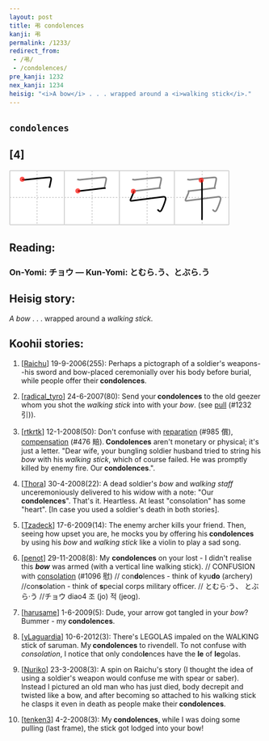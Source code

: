 ```yaml
---
layout: post
title: 弔 condolences
kanji: 弔
permalink: /1233/
redirect_from:
 - /弔/
 - /condolences/
pre_kanji: 1232
nex_kanji: 1234
heisig: "<i>A bow</i> . . . wrapped around a <i>walking stick</i>."
---
```


## `condolences`

## [4]

<div class="stroke"><img src="../images/E5BC94.png" /></div>

## Reading:

### On-Yomi: チョウ &mdash; Kun-Yomi: とむら.う、とぶら.う

## Heisig story:

<i>A bow</i> . . . wrapped around a <i>walking stick</i>.

## Koohii stories:

1) [<a href="http://kanji.koohii.com/profile/Raichu">Raichu</a>] 19-9-2006(255): Perhaps a pictograph of a soldier&#039;s weapons--his sword and bow-placed ceremonially over his body before burial, while people offer their<strong> condolences</strong>.

2) [<a href="http://kanji.koohii.com/profile/radical_tyro">radical_tyro</a>] 24-6-2007(80): Send your<strong> condolences</strong> to the old geezer whom you shot the <em>walking stick</em> into with your <em>bow</em>. (see <a href="../1232">pull</a> (#1232 引)).

3) [<a href="http://kanji.koohii.com/profile/rtkrtk">rtkrtk</a>] 12-1-2008(50): Don&#039;t confuse with <a href="../985">reparation</a> (#985 償), <a href="../476">compensation</a> (#476 賠).<strong> Condolences</strong> aren&#039;t monetary or physical; it&#039;s just a letter. &quot;Dear wife, your bungling soldier husband tried to string his <em>bow</em> with his <em>walking stick</em>, which of course failed. He was promptly killed by enemy fire. Our<strong> condolences</strong>.&quot;.

4) [<a href="http://kanji.koohii.com/profile/Thora">Thora</a>] 30-4-2008(22): A dead soldier&#039;s <em>bow</em> and <em>walking staff</em> unceremoniously delivered to his widow with a note: &quot;Our<strong> condolences</strong>&quot;. That&#039;s it. Heartless. At least &quot;consolation&quot; has some &quot;heart&quot;. [In case you used a soldier&#039;s death in both stories].

5) [<a href="http://kanji.koohii.com/profile/Tzadeck">Tzadeck</a>] 17-6-2009(14): The enemy archer kills your friend. Then, seeing how upset you are, he mocks you by offering his<strong> condolences</strong> by using his <em>bow</em> and <em>walking stick</em> like a violin to play a sad song.

6) [<a href="http://kanji.koohii.com/profile/penot">penot</a>] 29-11-2008(8): My <strong>condolences</strong> on your lost - I didn&#039;t realise this <em><strong>bow</strong></em> was armed (with a vertical line walking stick). // CONFUSION with <a href="../1096">consolation</a> (#1096 慰) // con<strong>do</strong>lences - think of kyu<strong>do</strong> (archery) //con<strong>s</strong>olation - think of <strong>s</strong>pecial corps military officer. // とむら·う、 とぶら·う //チョウ diao4 조 (jo) 적 (jeog).

7) [<a href="http://kanji.koohii.com/profile/harusame">harusame</a>] 1-6-2009(5): Dude, your arrow got tangled in your <em>bow</em>? Bummer - my<strong> condolences</strong>.

8) [<a href="http://kanji.koohii.com/profile/yLaguardia">yLaguardia</a>] 10-6-2012(3): There&#039;s LEGOLAS impaled on the WALKING stick of saruman. My<strong> condolences</strong> to rivendell. To not confuse with <em>consolation</em>, I notice that only condo<strong>le</strong>nces have the <strong>le</strong> of <strong>le</strong>golas.

9) [<a href="http://kanji.koohii.com/profile/Nuriko">Nuriko</a>] 23-3-2008(3): A spin on Raichu&#039;s story (I thought the idea of using a soldier&#039;s weapon would confuse me with spear or saber). Instead I pictured an old man who has just died, body decrepit and twisted like a bow, and after becoming so attached to his walking stick he clasps it even in death as people make their<strong> condolences</strong>.

10) [<a href="http://kanji.koohii.com/profile/tenken3">tenken3</a>] 4-2-2008(3): My<strong> condolences</strong>, while I was doing some pulling (last frame), the stick got lodged into your bow!
